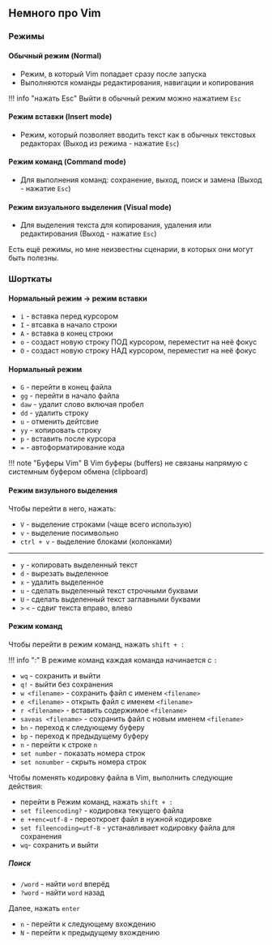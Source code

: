 ## Немного про Vim

### Режимы

#### Обычный режим (Normal)

- Режим, в который Vim попадает сразу после запуска
- Выполняются команды редактирования, навигации и копирования

!!! info "нажать Esc"
    Выйти в обычный режим можно нажатием `Esc`

#### Режим вставки (Insert mode)

- Режим, который позволяет вводить текст как в обычных текстовых редакторах (Выход из режима - нажатие `Esc`)

#### Режим команд (Command mode)

-  Для выполнения команд: сохранение, выход, поиск и замена (Выход - нажатие `Esc`)

#### Режим визуального выделения (Visual mode)

- Для выделения текста для копирования, удаления или редактирования (Выход - нажатие `Esc`)

Есть ещё режимы, но мне неизвестны сценарии, в которых они могут быть полезны.

### Шорткаты

#### Нормальный режим -> режим вставки

- `i` - вставка перед курсором
- `I` - втсавка в начало строки
- `A` - вставка в конец строки
- `o` - создаст новую строку ПОД курсором, переместит на неё фокус
- `O` - создаст новую строку НАД курсором, переместит на неё фокус

#### Нормальный режим

- `G` - перейти в конец файла 
- `gg` - перейти в начало файла
- `daw` - удалит слово включая пробел
- `dd` - удалить строку 
- `u` - отменить дейтсвие
- `yy` - копировать строку
- `p` - вставить после курсора
- `=` - автоформатирование кода

!!! note "Буферы Vim"
    В Vim буферы (buffers) не связаны напрямую с системным буфером обмена (clipboard)

#### Режим визульного выделения

Чтобы перейти в него, нажать:

- `V` - выделение строками (чаще всего использую)
- `v` - выделение посимвольно
- `ctrl + v` - выделение блоками (колонками)
---
- `y` - копировать выделенный текст
- `d` - вырезать выделенное
- `x` - удалить выделенное
- `u` - сделать выделенный текст строчными буквами
- `U` - сделать выделенный текст заглавными буквами
- `>` `<` - сдвиг текста вправо, влево

#### Режим команд 

Чтобы перейти в режим команд, нажать `shift + :` 

!!! info ":"
    В режиме команд каждая команда начинается с `:`

- `wq` - сохранить и выйти
- `q!` - выйти без сохранения
- `w <filename>` - сохранить файл с именем `<filename>`
- `e <filename>` - открыть файл с именем `<filename>`
- `r <filename>` - вставить содержимое `<filename>`
- `saveas <filename>` - сохранить файл с новым именем `<filename>`
- `bn` - переход к следующему буферу
- `bp` - переход к предыдущему буферу
- `n` - перейти к строке `n`
- `set number` - показать номера строк
- `set nonumber` - скрыть номера строк

Чтобы поменять кодировку файла в Vim, выполнить следующие действия:

- перейти в Режим команд, нажать `shift + :`
- `set fileencoding?` - кодировка текущего файла
- `e ++enc=utf-8` - переоткроет файл в нужной кодировке 
- `set fileencoding=utf-8` - устанавливает кодировку файла для сохранения  
- `wq`- сохранить и выйти

##### Поиск 

- `/word` - найти `word` вперёд
- `?word` - найти `word` назад 

Далее, нажать `enter`

- `n` - перейти к следующему вхождению 
- `N` - перейти к предыдущему вхождению